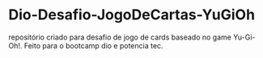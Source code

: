 # Dio-Desafio-JogoDeCartas-YuGiOh
repositório criado para desafio de jogo de cards baseado no game Yu-Gi-Oh!. Feito para o bootcamp dio e potencia tec.
